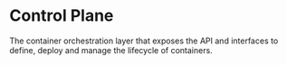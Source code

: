 # Control Plane

The container orchestration layer that exposes the API and interfaces to define, deploy and manage the lifecycle of containers.
